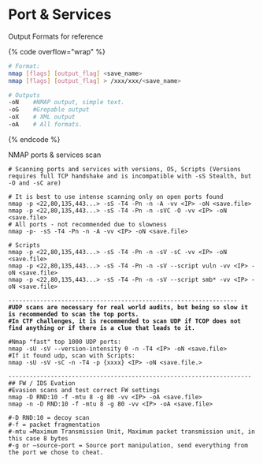 # Port & Services

Output Formats for reference

{% code overflow="wrap" %}
```bash
# Format:
nmap [flags] [output_flag] <save_name>
nmap [flags] [output_flag] > /xxx/xxx/<save_name>

# Outputs
-oN    #NMAP output, simple text.
-oG    #Grepable output
-oX    # XML output
-oA    # All formats.
```
{% endcode %}

NMAP ports & services scan

<pre class="language-bash" data-overflow="wrap"><code class="lang-bash"># Scanning ports and services with versions, OS, Scripts (Versions requires full TCP handshake and is incompatible with -sS Stealth, but -O and -sC are)

# It is best to use intense scanning only on open ports found
nmap -p &#x3C;22,80,135,443...> -sS -T4 -Pn -n -A -vv &#x3C;IP> -oN &#x3C;save.file>
nmap -p &#x3C;22,80,135,443...> -sS -T4 -Pn -n -sVC -O -vv &#x3C;IP> -oN &#x3C;save.file>
# All ports - not recommended due to slowness
nmap -p- -sS -T4 -Pn -n -A -vv &#x3C;IP> -oN &#x3C;save.file>

# Scripts
nmap -p &#x3C;22,80,135,443...> -sS -T4 -Pn -n -sV -sC -vv &#x3C;IP> -oN &#x3C;save.file>
nmap -p &#x3C;22,80,135,443...> -sS -T4 -Pn -n -sV --script vuln -vv &#x3C;IP> -oN &#x3C;save.file>
nmap -p &#x3C;22,80,135,443...> -sS -T4 -Pn -n -sV --script smb* -vv &#x3C;IP> -oN &#x3C;save.file>

-----------------------------------------------------------------
<strong>#UDP scans are necessary for real world audits, but being so slow it is recommended to scan the top ports.
</strong><strong>#In CTF challenges, it is recommended to scan UDP if TCOP does not find anything or if there is a clue that leads to it.
</strong><strong>
</strong>#Nmap "fast" top 1000 UDP ports:
nmap -sU -sV --version-intensity 0 -n -T4 &#x3C;IP> -oN &#x3C;save.file>
#If it found udp, scan with Scripts:
nmap -sU -sV -sC -n -T4 -p {xxxx} &#x3C;IP> -oN &#x3C;save.file.>

---------------------------------------------------------------------
## FW / IDS Evation
#Evasion scans and test correct FW settings
nmap -D RND:10 -f -mtu 8 -g 80 -vv &#x3C;IP> -oA &#x3C;save.file>
nmap -n -D RND:10 -f -mtu 8 -g 80 -vv &#x3C;IP> -oA &#x3C;save.file>

#-D RND:10 = decoy scan
#-f = packet fragmentation
#-mtu =Maximum Transmission Unit, Maximum packet transmission unit, in this case 8 bytes
#-g or —source-port = Source port manipulation, send everything from the port we chose to cheat.
</code></pre>
